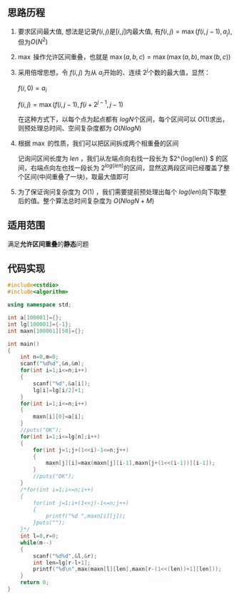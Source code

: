 ## 思路历程

1. 要求区间最大值, 想法是记录$f(i,j)$是$[i,j]$内最大值, 有$f(i,j) = \max(f(i,j - 1), a_j)$,但为$O(N^2)$

2.  $\max$ 操作允许区间重叠，也就是 $\max(a,b,c)=\max(\max(a,b),\max(b,c))$

3. 采用倍增思想，令 $f(i,j)$ 为从 $a_i$开始的、连续 $2^j$个数的最大值，显然：

    $f(i,0)=a_i$

    $f(i,j)=\max(f(i,j-1),f(i+2^{j-1},j-1)$

    在这种方式下，以每个点为起点都有 $logN$个区间，每个区间可以 $O(1)$求出，则预处理总时间、空间复杂度都为 $O(NlogN)$ 

4. 根据 $\max$ 的性质，我们可以把区间拆成两个相重叠的区间

    记询问区间长度为 $len$ ，我们从左端点向右找一段长为 $2^{log(len)} $
    的区间，右端点向左也找一段长为 $2^{log(len)}$的区间，显然这两段区间已经覆盖了整个区间(中间重叠了一块)，取最大值即可

5. 为了保证询问复杂度为 $O(1)$ ，我们需要提前预处理出每个 $log(len)$向下取整后的值。整个算法总时间复杂度为 $O(NlogN+M)$

## 适用范围

满足**允许区间重叠**的**静态**问题

## 代码实现

```cpp
#include<cstdio>
#include<algorithm>

using namespace std;

int a[100001]={};
int lg[100001]={-1};
int maxn[100001][50]={};

int main()
{
    int n=0,m=0;
    scanf("%d%d",&n,&m);
    for(int i=1;i<=n;i++)
    {
        scanf("%d",&a[i]);
        lg[i]=lg[i/2]+1;
    }
    for(int i=1;i<=n;i++)
    {
        maxn[i][0]=a[i];
    }
    //puts("OK");
    for(int i=1;i<=lg[n];i++)
    {
        for(int j=1;j+(1<<i)-1<=n;j++)
        {
            maxn[j][i]=max(maxn[j][i-1],maxn[j+(1<<(i-1))][i-1]);
        }
        //puts("OK");
    }
    /*for(int i=1;i<=n;i++)
    {
        for(int j=1;i+(1<<j)-1<=n;j++)
        {
            printf("%d ",maxn[i][j]);
        }puts("");
    }*/
    int l=0,r=0;
    while(m--)
    {
        scanf("%d%d",&l,&r);
        int len=lg[r-l+1];
        printf("%d\n",max(maxn[l][len],maxn[r-(1<<(len))+1][len]));
    }
    return 0;
}
```





